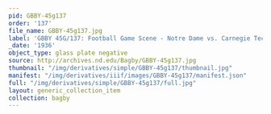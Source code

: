 ```yaml
---
pid: GBBY-45g137
order: '137'
file_name: GBBY-45g137.jpg
label: 'GBBY 45G/137: Football Game Scene - Notre Dame vs. Carnegie Tech - 1936'
_date: '1936'
object_type: glass plate negative
source: http://archives.nd.edu/Bagby/GBBY-45g137.jpg
thumbnail: "/img/derivatives/simple/GBBY-45g137/thumbnail.jpg"
manifest: "/img/derivatives/iiif/images/GBBY-45g137/manifest.json"
full: "/img/derivatives/simple/GBBY-45g137/full.jpg"
layout: generic_collection_item
collection: bagby
---
```

